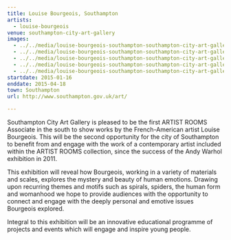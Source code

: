 ```yaml
---
title: Louise Bourgeois, Southampton
artists:
  - louise-bourgeois
venue: southampton-city-art-gallery
images:
  - ../../media/louise-bourgeois-southampton-southampton-city-art-gallery-2015-01-16-0.webp
  - ../../media/louise-bourgeois-southampton-southampton-city-art-gallery-2015-01-16-1.webp
  - ../../media/louise-bourgeois-southampton-southampton-city-art-gallery-2015-01-16-2.webp
  - ../../media/louise-bourgeois-southampton-southampton-city-art-gallery-2015-01-16-3.webp
  - ../../media/louise-bourgeois-southampton-southampton-city-art-gallery-2015-01-16-4.webp
startdate: 2015-01-16
enddate: 2015-04-18
town: Southampton
url: http://www.southampton.gov.uk/art/

---
```


Southampton City Art Gallery is pleased to be the first ARTIST ROOMS Associate in the south to show works by the French-American artist Louise Bourgeois. This will be the second opportunity for the city of Southampton to benefit from and engage with the work of a contemporary artist included within the ARTIST ROOMS collection, since the success of the Andy Warhol exhibition in 2011.

This exhibition will reveal how Bourgeois, working in a variety of materials and scales, explores the mystery and beauty of human emotions. Drawing upon recurring themes and motifs such as spirals, spiders, the human form and womanhood we hope to provide audiences with the opportunity to connect and engage with the deeply personal and emotive issues Bourgeois explored.

Integral to this exhibition will be an innovative educational programme of projects and events which will engage and inspire young people.